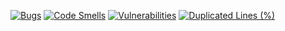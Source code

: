 [![Bugs](https://sonarcloud.io/api/project_badges/measure?project=clooux_Programowanie-Obiektowe&metric=bugs)](https://sonarcloud.io/summary/new_code?id=clooux_Programowanie-Obiektowe)
[![Code Smells](https://sonarcloud.io/api/project_badges/measure?project=clooux_Programowanie-Obiektowe&metric=code_smells)](https://sonarcloud.io/summary/new_code?id=clooux_Programowanie-Obiektowe)
[![Vulnerabilities](https://sonarcloud.io/api/project_badges/measure?project=clooux_Programowanie-Obiektowe&metric=vulnerabilities)](https://sonarcloud.io/summary/new_code?id=clooux_Programowanie-Obiektowe)
[![Duplicated Lines (%)](https://sonarcloud.io/api/project_badges/measure?project=clooux_Programowanie-Obiektowe&metric=duplicated_lines_density)](https://sonarcloud.io/summary/new_code?id=clooux_Programowanie-Obiektowe)